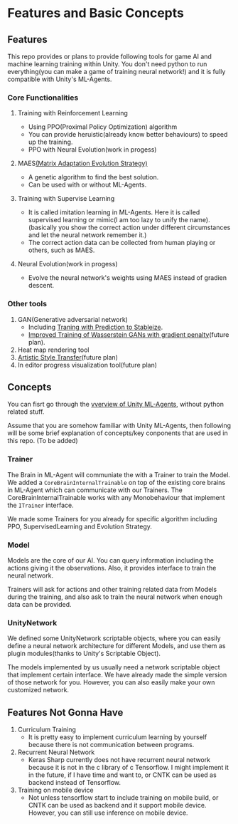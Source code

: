 # Features and Basic Concepts

## Features
This repo provides or plans to provide following tools for game AI and machine learning training within Unity. You don't need python to run everything(you can make a game of training neural network!) and it is fully compatible with Unity's ML-Agents.

### Core Functionalities
1. Training with Reinforcement Learning
	* Using PPO(Proximal Policy Optimization) algorithm
    * You can provide heruistic(already know better behaviours) to speed up the training.
    * PPO with Neural Evolution(work in progess)
    
2. MAES[(Matrix Adaptation Evolution Strategy)](https://en.wikipedia.org/wiki/CMA-ES)
	* A genetic algorithm to find the best solution.
    * Can be used with or without ML-Agents.
3. Training with Supervise Learning
	* It is called imitation learning in ML-Agents. Here it is called supervised learning or mimic(I am too lazy to unify the name). (basically you show the correct action under different circumstances and let the neural network remember it.)
    * The correct action data can be collected from human playing or others, such as MAES.

4. Neural Evolution(work in progess)
	* Evolve the neural network's weights using MAES instead of gradien descent.
### Other tools
1. GAN(Generative adversarial network)
	* Including [Traning with Prediction to Stableize](https://www.semanticscholar.org/paper/Stabilizing-Adversarial-Nets-With-Prediction-Yadav-Shah/ec25504486d8751e00e613ca6fa64b256e3581c8).
	* [Improved Training of Wasserstein GANs with gradient penalty](http://papers.nips.cc/paper/7159-improved-training-of-wasserstein-gans.pdf)(future plan).
2. Heat map rendering tool
3. [Artistic Style Transfer](https://arxiv.org/abs/1705.08086)(future plan)
4. In editor progress visualization tool(future plan)

## Concepts
You can fisrt go through the [vverview of Unity ML-Agents](https://github.com/Unity-Technologies/ml-agents/blob/master/docs/ML-Agents-Overview.md), without python related stuff.

Assume that you are somehow familiar with Unity ML-Agents, then following will be some brief explanation of concepts/key conponents that are used in this repo.
(To be added)
### Trainer
The Brain in ML-Agent will communiate the with a Trainer to train the Model. We added a `CoreBrainInternalTrainable` on top of the existing core brains in ML-Agent which can communicate with our Trainers. The CoreBrainInternalTrainable works with any Monobehaviour that implement the `ITrainer` interface. 

We made some Trainers for you already for specific algorithm including PPO, SupervisedLearning and Evolution Strategy.

### Model
Models are the core of our AI. You can query information including the actions giving it the observations. Also, it provides interface to train the neural network.

Trainers will ask for actions and other training related data from Models during the training, and also ask to train the neural network when enough data can be provided.

### UnityNetwork

We defined some UnityNetwork scriptable objects, where you can easily define a neural network architecture for different Models, and use them as plugin modules(thanks to Unity's Scriptable Object). 

The models implemented by us usually need a network scriptable object that implement certain interface. We have already made the simple version of those network for you. However, you can also easily make your own customized network.


## Features Not Gonna Have
1. Curriculum Training
	* It is pretty easy to implement curriculum learning by yourself because there is not communication between programs.
2. Recurrent Neural Network
	* Keras Sharp currently does not have recurrent neural network because it is not in the c library of c Tensorflow. I might implement it in the future, if I have time and want to, or CNTK can be used as backend instead of Tensorflow.
3. Training on mobile device
	* Not unless tensorflow start to include training on mobile build, or CNTK can be used as backend and it support mobile device. However, you can still use inference on mobile device.
